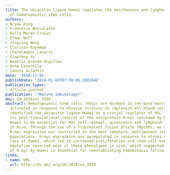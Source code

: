 ```yaml
---
title: The ubiquitin ligase Huwe1 regulates the maintenance and lymphoid commitment
  of hematopoietic stem cells.
authors:
- Bryan King
- Francesco Boccalatte
- Kelly Moran-Crusio
- Elmar Wolf
- Jingjing Wang
- Clarisse Kayembe
- Charalampos Lazaris
- Xiaofeng Yu
- Beatriz Aranda-Orgilles
- Anna Lasorella
- Iannis Aifantis
date: '2016-11-01'
publishDate: '2024-01-03T07:30:05.280184Z'
publication_types:
- article-journal
publication: '*Nature Immunology*'
doi: 10.1038/ni.3559
abstract: Hematopoietic stem cells (HSCs) are dormant in the bone marrow and can be
  activated in response to diverse stresses to replenish all blood cell types. We
  identified the ubiquitin ligase Huwe1 as a crucial regulator of HSC function via
  its post-translational control of the oncoprotein N-myc (encoded by Mycn). We found
  Huwe1 to be essential for HSC self-renewal, quiescence and lymphoid-fate specification
  in mice. Through the use of a fluorescent fusion allele (MycnM), we observed that
  N-myc expression was restricted to the most immature, multipotent stem and progenitor
  populations. N-myc expression was upregulated in response to stress or following
  loss of Huwe1, which led to increased proliferation and stem-cell exhaustion. Mycn
  depletion reversed most of these phenotypes in vivo, which suggested that the attenuation
  of N-myc by Huwe1 is essential for reestablishing homeostasis following stress.
links:
- name: URL
  url: http://dx.doi.org/10.1038/ni.3559
---
```

